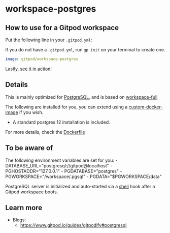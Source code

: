 # workspace-postgres

## How to use for a Gitpod workspace

Put the following line in your `.gitpod.yml`:

If you do not have a `.gitpod.yml`, run `gp init` on your terminal to create one.

```yaml
image: gitpod/workspace-postgres
```

Lastly, [see it in action!](https://www.gitpod.io/docs/introduction/learn-gitpod/gitpod-yaml#see-it-in-action)

## Details

This is mainly optimized for [PostgreSQL](https://www.postgresql.org/), and is based on [workspace-full](../)

The following are installed for you, you can extend using a [custom-docker-image](https://www.gitpod.io/docs/configure/workspaces/workspace-image#configure-a-custom-dockerfile) if you wish.

- A standard postgres 12 installation is included.

For more details, check the [Dockerfile](./Dockerfile)

## To be aware of

The following environment variables are set for you:
	- DATABASE_URL="postgresql://gitpod@localhost"
	- PGHOSTADDR="127.0.0.1"
	- PGDATABASE="postgres"
	- PGWORKSPACE="/workspace/.pgsql"
	- PGDATA="$PGWORKSPACE/data"

PostgreSQL server is initialized and auto-started via a [shell](./Dockerfile#L19) hook after a Gitpod workspace boots.

## Learn more

- Blogs:
    - https://www.gitpod.io/guides/gitpodify#postgresql
